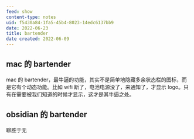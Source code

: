 ```yaml
---
feed: show
content-type: notes
uid: f5430a84-1fa5-45b4-8023-14edc6137bb9
date: 2022-06-23
title: bartender
date created: 2022-06-09
---
```


## mac 的 bartender

mac 的 bartender，最牛逼的功能，其实不是简单地隐藏多余状态栏的图标，而是它有个动态功能。比如 wifi 断了，电池电源没了，来通知了，才显示 logo。只有在需要被我们知道的时候才显示，这才是其牛逼之处。

## obsidian 的 bartender

聊胜于无
